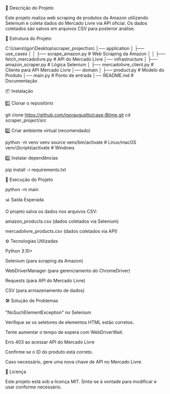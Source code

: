 📌 Descrição do Projeto

Este projeto realiza web scraping de produtos da Amazon utilizando Selenium e coleta dados do Mercado Livre via API oficial. Os dados coletados são salvos em arquivos CSV para posterior análise.



📂 Estrutura do Projeto

C:\Users\Igor\Desktop\scraper_project\src
│── application
│   ├── use_cases
│   │   ├── scrape_amazon.py  # Web Scraping da Amazon
│   │   ├── fetch_mercadolivre.py  # API do Mercado Livre
│── infrastructure
│   ├── amazon_scraper.py  # Lógica Selenium
│   ├── mercadolivre_client.py  # Cliente para API Mercado Livre
│── domain
│   ├── product.py  # Modelo do Produto
│── main.py  # Ponto de entrada
│── README.md  # Documentação





📦 Instalação



1️⃣ Clonar o repositório

git clone https://github.com/igoraugustto/case-Btime.git
cd scraper_project/src


2️⃣ Criar ambiente virtual (recomendado)

python -m venv venv
source venv/bin/activate  # Linux/macOS
venv\Scripts\activate  # Windows


3️⃣ Instalar dependências

pip install -r requirements.txt





🚀 Execução do Projeto

python -m main




📊 Saída Esperada

O projeto salva os dados nos arquivos CSV:

amazon_products.csv (dados coletados via Selenium)

mercadolivre_products.csv (dados coletados via API)





⚙️ Tecnologias Utilizadas

Python 3.10+

Selenium (para scraping da Amazon)

WebDriverManager (para gerenciamento do ChromeDriver)

Requests (para API do Mercado Livre)

CSV (para armazenamento de dados)





🛠 Solução de Problemas

"NoSuchElementException" no Selenium

Verifique se os seletores de elementos HTML estão corretos.

Tente aumentar o tempo de espera com WebDriverWait.

Erro 403 ao acessar API do Mercado Livre

Confirme se o ID do produto está correto.

Caso necessário, gere uma nova chave de API no Mercado Livre.





📜 Licença

Este projeto está sob a licença MIT. Sinta-se à vontade para modificar e usar conforme necessário.